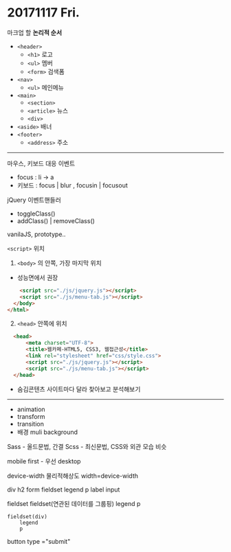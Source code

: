 # 20171117 Fri.

마크업 할 __논리적 순서__
- `<header>`
    - `<h1>` 로고 
    - `<ul>` 멤버
    - `<form>` 검색폼
- `<nav>`
    - `<ul>` 메인메뉴
- `<main>`
    - `<section>`
    - `<article>` 뉴스 
    - `<div>`
- `<aside>` 배너
- `<footer>`
    - `<address>` 주소

---

마우스, 키보드 대응 이벤트
* focus : li -> a
* 키보드 : focus | blur , focusin | focusout

jQuery 이벤트핸들러
- toggleClass()
- addClass() | removeClass()

vanilaJS, prototype..

`<script>` 위치
1) `<body>` 의 안쪽, 가장 마지막 위치
- 성능면에서 권장
```html
    <script src="./js/jquery.js"></script>
    <script src="./js/menu-tab.js"></script>
  </body>
</html>
```

2) `<head>` 안쪽에 위치
```html
  <head>
      <meta charset="UTF-8">
      <title>웹카페-HTML5, CSS3, 웹접근성</title>
      <link rel="stylesheet" href="css/style.css">
      <script src="./js/jquery.js"></script>
      <script src="./js/menu-tab.js"></script>
  </head>
```

- 숨김콘텐츠 사이트마다 달라 찾아보고 분석해보기
---

- animation
- transform
- transition
- 배경 muli background

Sass - 올드문법, 간결
Scss - 최신문법, CSS와 외관 모습 비슷


mobile first - 우선
desktop

device-width 물리적해상도
width=device-width

div
    h2
    form
    fieldset
        legend
        p
            label
            input


fieldset
    fieldset(연관된 데이터를 그룹핑)
        legend
        p

    fieldset(div)
        legend
        p

button type ="submit"